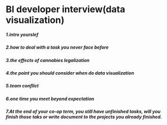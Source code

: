# BI developer interview(data visualization)

##### 1.intro yourslef
##### 2.how to deal with a task you never face before
##### 3.the effects of cannabies legalization
##### 4.the point you should consider when do data visualization
##### 5.team conflict
##### 6.one time you meet beyond expectation
##### 7.At the end of your co-op term, you still have unfinished tasks, will you finish those taks or write document to the projects you already finished.
